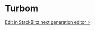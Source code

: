 # Turbom

[Edit in StackBlitz next generation editor ⚡️](https://stackblitz.com/~/github.com/BhaskarRdy/Turbom)